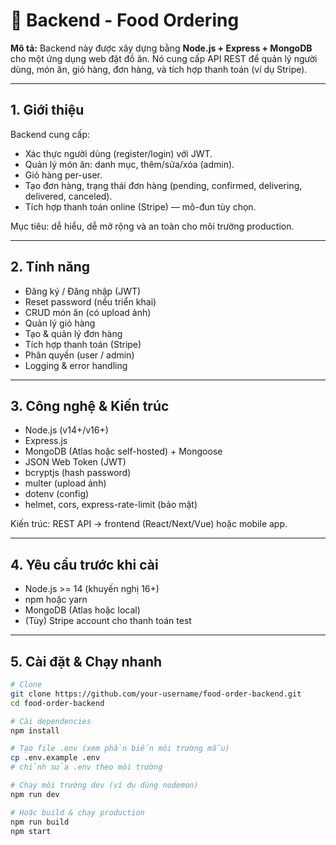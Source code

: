 # 🍔 Backend - Food Ordering 

**Mô tả:**
Backend này được xây dựng bằng **Node.js + Express + MongoDB** cho một ứng dụng web đặt đồ ăn. Nó cung cấp API REST để quản lý người dùng, món ăn, giỏ hàng, đơn hàng, và tích hợp thanh toán (ví dụ Stripe).

---

## 1. Giới thiệu

Backend cung cấp:

* Xác thực người dùng (register/login) với JWT.
* Quản lý món ăn: danh mục, thêm/sửa/xóa (admin).
* Giỏ hàng per-user.
* Tạo đơn hàng, trạng thái đơn hàng (pending, confirmed, delivering, delivered, canceled).
* Tích hợp thanh toán online (Stripe) — mô-đun tùy chọn.

Mục tiêu: dễ hiểu, dễ mở rộng và an toàn cho môi trường production.

---

## 2. Tính năng

* Đăng ký / Đăng nhập (JWT)
* Reset password (nếu triển khai)
* CRUD món ăn (có upload ảnh)
* Quản lý giỏ hàng
* Tạo & quản lý đơn hàng
* Tích hợp thanh toán (Stripe)
* Phân quyền (user / admin)
* Logging & error handling

---

## 3. Công nghệ & Kiến trúc

* Node.js (v14+/v16+)
* Express.js
* MongoDB (Atlas hoặc self-hosted) + Mongoose
* JSON Web Token (JWT)
* bcryptjs (hash password)
* multer (upload ảnh)
* dotenv (config)
* helmet, cors, express-rate-limit (bảo mật)

Kiến trúc: REST API → frontend (React/Next/Vue) hoặc mobile app.

---

## 4. Yêu cầu trước khi cài

* Node.js >= 14 (khuyến nghị 16+)
* npm hoặc yarn
* MongoDB (Atlas hoặc local)
* (Tùy) Stripe account cho thanh toán test

---

## 5. Cài đặt & Chạy nhanh

```bash
# Clone
git clone https://github.com/your-username/food-order-backend.git
cd food-order-backend

# Cài dependencies
npm install

# Tạo file .env (xem phần biến môi trường mẫu)
cp .env.example .env
# chỉnh sửa .env theo môi trường

# Chạy môi trường dev (ví dụ dùng nodemon)
npm run dev

# Hoặc build & chạy production
npm run build
npm start
```

